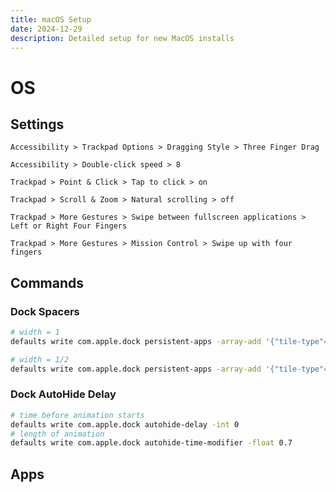```yaml
---
title: macOS Setup
date: 2024-12-29
description: Detailed setup for new MacOS installs
---
```


# OS

## Settings

`Accessibility > Trackpad Options > Dragging Style > Three Finger Drag`

`Accessibility > Double-click speed > 8`

`Trackpad > Point & Click > Tap to click > on`

`Trackpad > Scroll & Zoom > Natural scrolling > off`

`Trackpad > More Gestures > Swipe between fullscreen applications > Left or Right Four Fingers`

`Trackpad > More Gestures > Mission Control > Swipe up with four fingers`


## Commands


### Dock Spacers

```bash
# width = 1
defaults write com.apple.dock persistent-apps -array-add '{"tile-type"="spacer-tile";}';
```

```bash
# width = 1/2
defaults write com.apple.dock persistent-apps -array-add '{"tile-type"="small-spacer-tile";}';
```

### Dock AutoHide Delay

```bash
# time before animation starts
defaults write com.apple.dock autohide-delay -int 0
# length of animation
defaults write com.apple.dock autohide-time-modifier -float 0.7
```

## Apps
